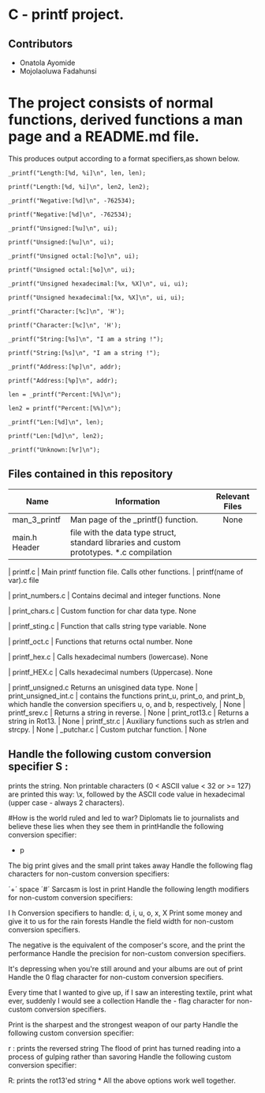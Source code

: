 # C - printf project.
## Contributors ##
* Onatola Ayomide
* Mojolaoluwa Fadahunsi

# The project consists of normal functions, derived functions a man page and a README.md file.

This produces output according to a format specifiers,as shown below.

~~~
_printf("Length:[%d, %i]\n", len, len);

printf("Length:[%d, %i]\n", len2, len2);

_printf("Negative:[%d]\n", -762534);

printf("Negative:[%d]\n", -762534);

_printf("Unsigned:[%u]\n", ui);

printf("Unsigned:[%u]\n", ui);

_printf("Unsigned octal:[%o]\n", ui);

printf("Unsigned octal:[%o]\n", ui);

_printf("Unsigned hexadecimal:[%x, %X]\n", ui, ui);

printf("Unsigned hexadecimal:[%x, %X]\n", ui, ui);

_printf("Character:[%c]\n", 'H');

printf("Character:[%c]\n", 'H');

_printf("String:[%s]\n", "I am a string !");

printf("String:[%s]\n", "I am a string !");

_printf("Address:[%p]\n", addr);

printf("Address:[%p]\n", addr);

len = _printf("Percent:[%%]\n");

len2 = printf("Percent:[%%]\n");

_printf("Len:[%d]\n", len);

printf("Len:[%d]\n", len2);

_printf("Unknown:[%r]\n");

~~~

## Files contained in this repository ##

| Name | Information | Relevant Files
| ----------- | ---------- |:-----------:|
| man_3_printf | Man page of the _printf() function. | None
| main.h Header | file with the data type struct, standard libraries and custom prototypes. *.c compilation

| printf.c | Main printf function file. Calls other functions.
| printf(name of var).c file

| print_numbers.c | Contains decimal and integer functions. None

| print_chars.c | Custom function for char data type. None

| printf_sting.c | Function that calls string type variable. None

| printf_oct.c | Functions that returns octal number. None

| printf_hex.c | Calls hexadecimal numbers (lowercase). None

| printf_HEX.c | Calls hexadecimal numbers (Uppercase). None

| printf_unsigned.c Returns an unisgined data type. None
| print_unsigned_int.c | contains the functions print_u, print_o, and print_b, which handle the conversion specifiers u, o, and b, respectively, | None
| printf_srev.c | Returns a string in reverse. | None
| print_rot13.c | Returns a string in Rot13. | None
| printf_str.c | Auxiliary functions such as strlen and strcpy. | None
| _putchar.c | Custom putchar function. | None

## Handle the following custom conversion specifier S :
prints the string. Non printable characters (0 < ASCII value < 32 or >= 127) are printed this way: \x, followed by the ASCII code value in hexadecimal (upper case - always 2 characters).

#How is the world ruled and led to war?
Diplomats lie to journalists and believe these lies when they see them in printHandle the following conversion specifier:
* p

The big print gives and the small print takes away Handle the following flag characters for non-custom conversion specifiers:

´+´ space ´#´ Sarcasm is lost in print Handle the following length modifiers for non-custom conversion specifiers:

l h Conversion specifiers to handle: d, i, u, o, x, X Print some money and give it to us for the rain forests Handle the field width for non-custom conversion specifiers.

The negative is the equivalent of the composer's score, and the print the performance Handle the precision for non-custom conversion specifiers.

It's depressing when you're still around and your albums are out of print Handle the 0 flag character for non-custom conversion specifiers.

Every time that I wanted to give up, if I saw an interesting textile, print what ever, suddenly I would see a collection Handle the - flag character for non-custom conversion specifiers.

Print is the sharpest and the strongest weapon of our party Handle the following custom conversion specifier:

r : prints the reversed string The flood of print has turned reading into a process of gulping rather than savoring Handle the following custom conversion specifier:

R: prints the rot13'ed string * All the above options work well together.
